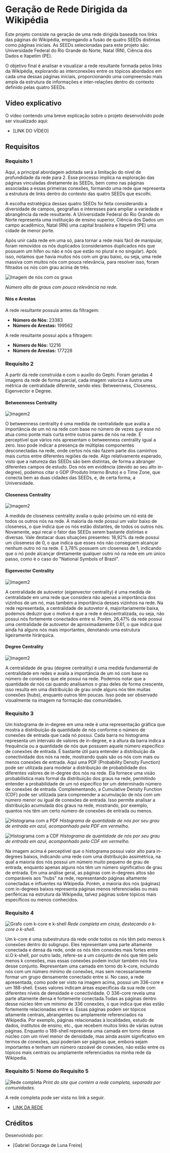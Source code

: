 # Geração de Rede Dirigida da Wikipédia

Este projeto consiste na geração de uma rede dirigida baseada nos links das páginas do Wikipédia, empregando a fusão de quatro SEEDs distintas como páginas iniciais. As SEEDs selecionadas para este projeto são: Universidade Federal do Rio Grande do Norte, Natal (RN), Ciência dos Dados e Itapetim (PE).

O objetivo final é analisar e visualizar a rede resultante formada pelos links da Wikipédia, explorando as interconexões entre os tópicos abordados em cada uma dessas páginas iniciais, proporcionando uma compreensão mais ampla da estrutura de informações e inter-relações dentro do contexto definido pelas quatro SEEDs.

## Vídeo explicativo

O vídeo contendo uma breve explicação sobre o projeto desenvolvido pode ser visualizado aqui:
- [LINK DO VÍDEO]


## Requisitos

### Requisito 1

Aqui, a principal abordagem adotada será a limitação do nível de profundidade da rede para 2. Esse processo implica na exploração das páginas vinculadas diretamente às SEEDs, bem como nas páginas associadas a essas primeiras conexões, formando uma rede que representa a estrutura de links dentro do contexto das quatro SEEDs que escolhi.

A escolha estratégica dessas quatro SEEDs foi feita considerando a diversidade de campos, geografias e interesses para ampliar a variedade e abrangência da rede resultante. A Universidade Federal do Rio Grande do Norte representa uma instituição de ensino superior, Ciência dos Dados um campo acadêmico, Natal (RN) uma capital brasileira e Itapetim (PE) uma cidade de menor porte.

Após unir cada rede em uma só, para tornar a rede mais fácil de manipular, foram removidos os nós duplicados (consideramos duplicados nós que possuem um hífen ou não e nós que estão no plural e no singular). Após isso, notamos que havia muitos nós com um grau baixo, ou seja, uma rede massiva com muitos nós com pouca relevância, para resolver isso, foram filtrados os nós com grau acima de três.

![Imagem de nós com os graus](images/comparacao_graus.png)

*Número alto de graus com pouca relevância na rede.*

#### Nós e Arestas
A rede resultante possuia antes da filtragem:
- **Número de Nós:** 23383 
- **Número de Arestas:** 199562

A rede resultante possui após a filtragem:
- **Número de Nós:** 12216 
- **Número de Arestas:** 177228


### Requisito 2

A partir da rede construída
e com o auxílio do Gephi. Foram geradas 4 imagens da rede de forma parcial, cada imagem valoriza e ilustra uma métrica de centralidade diferente, sendo eles: Betweenness, Closeness, Eigenvector e Degree. 

#### Betweenness Centrality

![Imagem2](images/betweenness_comlegenda.png)

O betweenness centrality é uma medida de centralidade que avalia a importância de um nó na rede com base no número de vezes que esse nó atua como ponte mais curta entre outros pares de nós na rede.
É perceptível que vários nós apresentam o betweenness centrality igual a zero. Isso pode indicar a presença de múltiplas componentes desconectadas na rede, onde certos nós não fazem parte dos caminhos mais curtos entre diferentes regiões da rede. Algo relativamente esperado, visto que a natureza das SEEDs são bem distintas, de forma a abranger diferentes campos de estudo.
Dos nós em evidência (devido ao seu alto in-degree), podemos citar o GDP (Produto Interno Bruto) e o Time Zone, que conecta bem as duas cidades das SEEDs, e, de certa forma, a Universidade.

#### Closeness Centrality

![Imagem2](images/closeness_comlegenda.png)

A medida de closeness centrality avalia o quão próximo um nó está de todos os outros nós na rede. A maioria da rede possui um valor baixo de closeness, o que indica que os nós estão distantes, de todos os outros nós. Novamente, aqui recai o fator das SEEDs serem bastante distintas e diversas. Vale destacar duas situações presentes:  18,92% da rede possui um closeness de 0, o que indica que esses nós não conseguem alcançar nenhum outro nó na rede. E 3,78% possuem um closeness de 1, indicando que o nó pode alcançar diretamente qualquer outro nó na rede em um único passo, como é o caso do "National Symbols of Brazil".

#### Eigenvector Centrality

![Imagem2](images/autovetor_comlegenda.png)

A centralidade de autovetor (eigenvector centrality) é uma medida de centralidade em uma rede que considera não apenas a importância dos vizinhos de um nó, mas também a importância desses vizinhos na rede. Na rede representada, a centralidade de autovetor é, majoritariamente baixa, podemos deduzir que o motivo é que a rede é descentralizada, ou seja, não possui nós fortemente conectados entre si. Porém, 26,47% da rede possui uma centralidade de autovetor de aproximadamente 0.61, o que indica que ainda há alguns nós mais importantes, denotando uma estrutura ligeiramente hirárquica.

#### Degree Centrality

![Imagem2](images/degree_comlegenda.png)

A centralidade de grau (degree centrality) é uma medida fundamental de centralidade em redes e avalia a importância de um nó com base no número de conexões que ele possui na rede. Podemos notar que a quantidade de nós cai quando analisamos o grau deles de forma crescente, isso resulta em uma distribuição de grau onde alguns nós têm muitas conexões (hubs), enquanto outros têm poucas. Isso pode ser observado visualmente na imagem na formação das comunidades.

### Requisito 3

Um histograma de in-degree em uma rede é uma representação gráfica que mostra a distribuição da quantidade de nós conforme o número de conexões de entrada que cada nó possui. Cada barra no histograma representa um intervalo de valores de in-degree, e a altura da barra indica a frequência ou a quantidade de nós que possuem aquele número específico de conexões de entrada. É bastante útil para entender a distribuição da conectividade dos nós na rede, mostrando quais são os nós com mais ou menos conexões de entrada.
Aqui uma PDF (Probability Density Function) pode ser utilizada para modelar a distribuição de probabilidade dos diferentes valores de in-degree dos nós na rede. Ela fornece uma visão probabilística mais formal da distribuição dos graus na rede, permitindo entender a probabilidade de um nó específico ter um determinado número de conexões de entrada.
Complementando, a Cumulative Density Function (CDF) pode ser utilizada para compreender a acumulação de nós com um número menor ou igual de conexões de entrada. Isso permite analisar a distribuição acumulada dos graus na rede, mostrando, por exemplo, quantos nós têm um certo número de conexões de entrada ou menos.

![Histograma com a PDF](images/histo_PDF.png)
*Histograma de quantidade de nós por seu grau de entrada em azul, acompanhado pela PDF em vermelho.*

![Histograma com a CDF](images/histo_CDF.png)
*Histograma de quantidade de nós por seu grau de entrada em azul, acompanhado pela CDF em vermelho.*

Na imagem acima é perceptível que o histograma possui valor alto para in-degrees baixos, indicando uma rede com uma distribuição assimétrica, na qual a maioria dos nós possui um número muito pequeno de grau de entrada, enquanto apenas alguns nós têm um número significativo de grau de entrada. 
Em uma análise geral, as páginas com in-degrees altos são comparáveis aos "hubs" na rede, representando páginas altamente conectadas e influentes na Wikipedia. Porém, a maioria dos nós (páginas) com in-degrees baixos representa páginas menos referenciadas ou mais periféricas na estrutura da Wikipedia, talvez páginas sobre tópicos mais específicos ou menos conhecidos.


### Requisito 4

![Grafo com k-core e k-shell](images/core_shell(comlegenda).png)
*Rede completa em cinza, destacando o k-core o k-shell.*

Um k-core é uma subestrutura da rede onde todos os nós têm pelo menos k conexões dentro do subgrupo. Eles representam uma parte altamente conectada e densa da rede, onde os nós têm conexões mais fortes entre si.O k-shell, por outro lado, refere-se a um conjunto de nós que têm pelo menos k conexões, mas essas conexões podem incluir também nós fora desse conjunto. Representam uma camada em torno do k-core, incluindo nós com um número mínimo de conexões, mas sem necessariamente formar um grupo densamente conectado entre si.
No caso, a rede apresentada, como pode ser visto na imagem acima, possui um 336-core e um 188-shell. Esses valores indicam áreas específicas da sua rede com diferentes níveis de densidade e conectividade. 
O 336-core revela uma parte altamente densa e fortemente conectada.Todas as páginas dentro desse núcleo têm um mínimo de 336 conexões, o que indica que elas estão fortemente relacionadas entre si. Essas páginas podem ser tópicos altamente centrais, abrangentes ou amplamente referenciados na Wikipedia. Por exemplo, páginas relacionadas à localidades, estudo de dados, institutos de ensino, etc., que recebem muitos links de várias outras páginas. 
Enquanto o 188-shell representa uma camada em torno desse núcleo com um nível menor de densidade, mas ainda assim significativo em termos de conexões, aqui poderiam ser páginas que, embora sejam importantes e tenham um número razoável de conexões, não estão entre os tópicos mais centrais ou amplamente referenciados na minha rede da Wikipedia.

### Requisito 5: Nome do Requisito 5

![Rede completa](images/print_site.png)
*Print do site que contém a rede completa, separada por comunidades.*

A rede completa pode ser vista no link a seguir.
- [LINK DA REDE](https://pedrorvn.github.io/wikipedia_network_deploy/network/)

## Créditos

Desenvolvido por:
- [Gabriel Gonzaga de Luna Freire]

